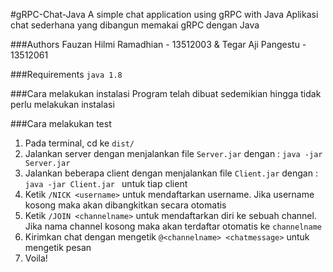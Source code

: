 #gRPC-Chat-Java
A simple chat application using gRPC with Java
Aplikasi chat sederhana yang dibangun memakai gRPC dengan Java

###Authors
Fauzan Hilmi Ramadhian - 13512003 & 
Tegar Aji Pangestu - 13512061

###Requirements
```java 1.8```

###Cara melakukan instalasi
Program telah dibuat sedemikian hingga tidak perlu melakukan instalasi

###Cara melakukan test

 1. Pada terminal, cd ke ```dist/```
 2.  Jalankan server dengan menjalankan file ```Server.jar``` dengan :
```java -jar Server.jar ```
 3.  Jalankan beberapa client dengan menjalankan file ```Client.jar``` dengan :
```java -jar Client.jar ``` untuk tiap client
 4. Ketik ```/NICK <username>``` untuk mendaftarkan username. Jika username kosong maka akan dibangkitkan secara otomatis
 5. Ketik ```/JOIN <channelname>``` untuk mendaftarkan diri ke sebuah channel. Jika nama channel kosong maka akan terdaftar otomatis ke  ```channelname```
 6. Kirimkan chat dengan mengetik ```@<channelname> <chatmessage>``` untuk mengetik pesan
 7. Voila!

 
